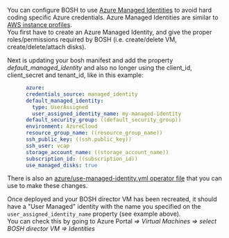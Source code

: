 You can configure BOSH to use [Azure Managed Identities](https://docs.microsoft.com/en-us/azure/active-directory/managed-identities-azure-resources/qs-configure-cli-windows-vm) to avoid hard coding specific Azure credentials.
Azure Managed Identities are similar to [AWS instance profiles](aws-iam-instance-profiles.md).  
You first have to create an Azure Managed Identity, and give the proper roles/permissions required by BOSH (i.e. create/delete VM, create/delete/attach disks).  

Next is updating your bosh manifest and add the property _default_managed_identity_ and also no longer using the client_id, client_secret and tenant_id, like in this example:

```yaml
      azure:
      credentials_source: managed_identity
      default_managed_identity:
        type: UserAssigned
        user_assigned_identity_name: my-managed-identity
      default_security_group: ((default_security_group))
      environment: AzureCloud
      resource_group_name: ((resource_group_name))
      ssh_public_key: ((ssh.public_key))
      ssh_user: vcap
      storage_account_name: ((storage_account_name))
      subscription_id: ((subscription_id))
      use_managed_disks: true
```

There is also an [azure/use-managed-identity.yml operator file](https://github.com/cloudfoundry/bosh-deployment/blob/master/azure/use-managed-identity.yml) that you can use to make these changes.

Once deployed and your BOSH director VM has been recreated, it should have a "User Managed" identity with the name you specified on the ``user_assigned_identity_name`` property (see example above).  
You can check this by going to Azure Portal _=> Virtual Machines => select BOSH director VM => Identities_

